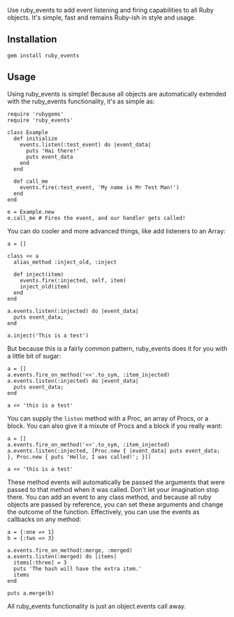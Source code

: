 Use ruby_events to add event listening and firing capabilities to all Ruby
objects. It's simple, fast and remains Ruby-ish in style and usage.

## Installation

    gem install ruby_events

## Usage

Using ruby_events is simple! Because all objects are automatically extended
with the ruby_events functionality, it's as simple as:

    require 'rubygems'
    require 'ruby_events'

    class Example
      def initialize
        events.listen(:test_event) do |event_data|
          puts 'Hai there!'
          puts event_data
        end
      end

      def call_me
        events.fire(:test_event, 'My name is Mr Test Man!')
      end
    end

    e = Example.new
    e.call_me # Fires the event, and our handler gets called!

You can do cooler and more advanced things, like add listeners to an Array:

    a = []
    
    class << a
      alias_method :inject_old, :inject
      
      def inject(item)
        events.fire(:injected, self, item)
        inject_old(item)
      end
    end

    a.events.listen(:injected) do |event_data|
      puts event_data;
    end
    
    a.inject('This is a test')

But because this is a fairly common pattern, ruby_events does it for you with
a little bit of sugar:

    a = []
    a.events.fire_on_method('<<'.to_sym, :item_injected)
    a.events.listen(:injected) do |event_data|
      puts event_data;
    end
    
    a << 'this is a test'
    
You can supply the `listen` method with a Proc, an array of Procs, or a block.
You can also give it a mixute of Procs and a block if you really want:

    a = []
    a.events.fire_on_method('<<'.to_sym, :item_injected)
    a.events.listen(:injected, [Proc.new { |event_data| puts event_data; }, Proc.new { puts 'Hello, I was called!'; }])
    
    a << 'this is a test'

These method events will automatically be passed the arguments that were passed
to that method when it was called. Don't let your imagination stop there. You
can add an event to any class method, and because all ruby objects are passed by
reference, you can set these arguments and change the outcome of the function.
Effectively, you can use the events as callbacks on any method:

    a = {:one => 1}
    b = {:two => 3}

    a.events.fire_on_method(:merge, :merged)
    a.events.listen(:merged) do |items|
      items[:three] = 3
      puts 'The hash will have the extra item.'
      items
    end

    puts a.merge(b)

All ruby_events functionality is just an object.events call away.
